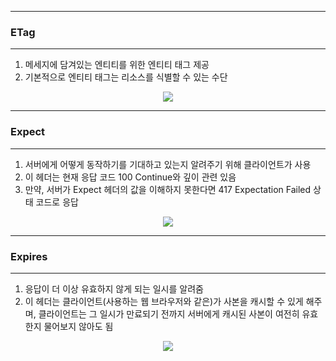 -----
### ETag
-----
1. 메세지에 담겨있는 엔티티를 위한 엔티티 태그 제공
2. 기본적으로 엔티티 태그는 리소스를 식별할 수 있는 수단
<div align="center">
<img src="https://github.com/user-attachments/assets/bd9f8a49-0bb6-4782-835f-fd5fab70ed22">
</div>

-----
### Expect
-----
1. 서버에게 어떻게 동작하기를 기대하고 있는지 알려주기 위해 클라이언트가 사용
2. 이 헤더는 현재 응답 코드 100 Continue와 깊이 관련 있음
3. 만약, 서버가 Expect 헤더의 값을 이해하지 못한다면 417 Expectation Failed 상태 코드로 응답
<div align="center">
<img src="https://github.com/user-attachments/assets/f14715d9-8e9d-46f1-8ac0-1dd6e8e52a54">
</div>

-----
### Expires
-----
1. 응답이 더 이상 유효하지 않게 되는 일시를 알려줌
2. 이 헤더는 클라이언트(사용하는 웹 브라우저와 같은)가 사본을 캐시할 수 있게 해주며, 클라이언트는 그 일시가 만료되기 전까지 서버에게 캐시된 사본이 여전히 유효한지 물어보지 않아도 됨
<div align="center">
<img src="https://github.com/user-attachments/assets/b3f73b4c-b106-4248-8132-84c28ae20fc2">
</div>
